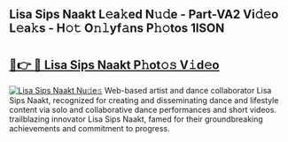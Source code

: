 ## Lisa Sips Naakt L𝚎a𝚔ed N𝚞𝚍e - Part-VA2 Vi𝚍𝚎o L𝚎a𝚔s - H𝚘𝚝 O𝚗𝚕yf𝚊ns P𝚑𝚘tos 1lSON

# <h2><a href="http://kf3ag5o.oniu.top/?m=Lisa+Sips+Naakt">🔗👉 🔴 Lisa Sips Naakt P𝚑ot𝚘𝚜 V𝚒d𝚎o</a></h2>

[![Lisa Sips Naakt Nu𝚍e𝚜](https://i.imgur.com/0qMVB7G.gif)](http://kf3ag5o.oniu.top/?m=Lisa+Sips+Naakt)
Web-based artist and dance collaborator Lisa Sips Naakt, recognized for creating and disseminating dance and lifestyle content via solo and collaborative dance performances and short videos. trailblazing innovator Lisa Sips Naakt, famed for their groundbreaking achievements and commitment to progress.  

